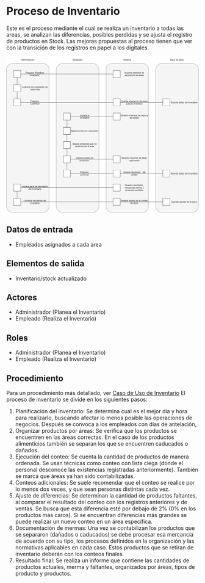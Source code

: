 # Proceso de Inventario

Este es el proceso mediante el cual se realiza un inventario a todas las areas, se analizan las diferencias, posibles perdidas y se ajusta el registro de productos en Stock. Las mejoras propuestas al proceso tienen que ver con la transición de los registros en papel a los digitales.

![Diagrama RAD Inventario](./../images/RADInventario.png)

## Datos de entrada

- Empleados asignados a cada area

## Elementos de salida

- Inventario/stock actualizado

## Actores

- Administrador (Planea el Inventario)
- Empleado (Realiza el Inventario)

## Roles

- Administrador (Planea el Inventario)
- Empleado (Realiza el Inventario)

## Procedimiento

Para un procedimiento más detallado, ver [Caso de Uso de Inventario](../casos_de_uso/inventario.md) El proceso de inventario se divide en los siguientes pasos:

1. Planificación del inventario: Se determina cual es el mejor dia y hora para realizarlo, buscando afectar lo menos posible las operaciones de negocios. Después se convoca a los empleados con días de antelación,
2. Organizar productos por áreas: Se verifica que los productos se encuentren en las áreas correctas. En el caso de los productos alimenticios también se separan los que se encuentren caducados o dañados.
3. Ejecución del conteo: Se cuenta la cantidad de productos de manera ordenada. Se usan técnicas como conteo con lista ciega (donde el personal desconoce las existencias registradas anteriormente). También se marca que áreas ya han sido contabilizadas.
4. Conteos adicionales: Se suele recomendar que el conteo se realice por lo menos dos veces, y que sean personas distintas cada vez.
5. Ajuste de diferencias: Se determinan la cantidad de productos faltantes, al comparar el resultado del conteo con los registros anteriores y de ventas. Se busca que esta diferencia esté por debajo de 2% (0% en los productos más caros). Si se encuentran diferencias más grandes se puede realizar un nuevo conteo en un área específica.
6. Documentación de mermas: Una vez se contabilizan los productos que se separaron (dañados o caducados) se debe procesar esa mercancía de acuerdo con su tipo, los procesos definidos en la organización y las normativas aplicables en cada caso. Estos productos que se retiran de inventario deberán con los conteos finales.
7. Resultado final: Se realiza un informe que contiene las cantidades de productos actuales, merma y faltantes, organizados por áreas, tipos de producto y productos.
